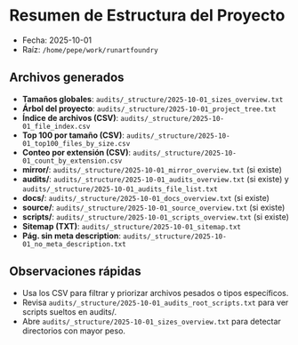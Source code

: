# Resumen de Estructura del Proyecto
- Fecha: 2025-10-01
- Raíz: `/home/pepe/work/runartfoundry`

## Archivos generados
- **Tamaños globales**: `audits/_structure/2025-10-01_sizes_overview.txt`
- **Árbol del proyecto**: `audits/_structure/2025-10-01_project_tree.txt`
- **Índice de archivos (CSV)**: `audits/_structure/2025-10-01_file_index.csv`
- **Top 100 por tamaño (CSV)**: `audits/_structure/2025-10-01_top100_files_by_size.csv`
- **Conteo por extensión (CSV)**: `audits/_structure/2025-10-01_count_by_extension.csv`
- **mirror/**: `audits/_structure/2025-10-01_mirror_overview.txt` (si existe)
- **audits/**: `audits/_structure/2025-10-01_audits_overview.txt` (si existe) y `audits/_structure/2025-10-01_audits_file_list.txt`
- **docs/**: `audits/_structure/2025-10-01_docs_overview.txt` (si existe)
- **source/**: `audits/_structure/2025-10-01_source_overview.txt` (si existe)
- **scripts/**: `audits/_structure/2025-10-01_scripts_overview.txt` (si existe)
- **Sitemap (TXT)**: `audits/_structure/2025-10-01_sitemap.txt`
- **Pág. sin meta description**: `audits/_structure/2025-10-01_no_meta_description.txt`

## Observaciones rápidas
- Usa los CSV para filtrar y priorizar archivos pesados o tipos específicos.
- Revisa `audits/_structure/2025-10-01_audits_root_scripts.txt` para ver scripts sueltos en audits/.
- Abre `audits/_structure/2025-10-01_sizes_overview.txt` para detectar directorios con mayor peso.

